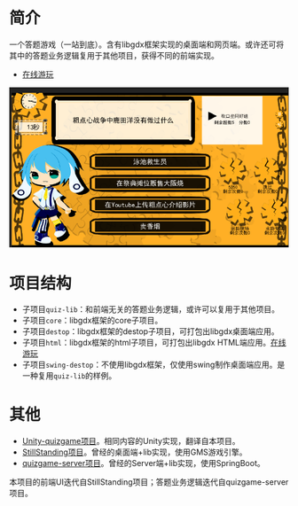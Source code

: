 # 简介

一个答题游戏（一站到底）。含有libgdx框架实现的桌面端和网页端。或许还可将其中的答题业务逻辑复用于其他项目，获得不同的前端实现。

- [在线游玩](https://hundun.itch.io/zaca-quiz-libgdx)

![](./docs/1.png)

# 项目结构

- 子项目`quiz-lib`：和前端无关的答题业务逻辑，或许可以复用于其他项目。
- 子项目`core`：libgdx框架的core子项目。
- 子项目`destop`：libgdx框架的destop子项目，可打包出libgdx桌面端应用。
- 子项目`html`：libgdx框架的html子项目，可打包出libgdx HTML端应用。[在线游玩](https://hundun.itch.io/zaca-quiz)
- 子项目`swing-destop`：不使用libgdx框架，仅使用swing制作桌面端应用。是一种复用`quiz-lib`的样例。

# 其他

- [Unity-quizgame项目](https://github.com/hundun000/Unity-quizgame)。相同内容的Unity实现，翻译自本项目。
- [StillStanding项目](https://github.com/hundun000/StillStanding)。曾经的桌面端+lib实现，使用GMS游戏引擎。
- [quizgame-server项目](https://github.com/hundun000/quizgame)。曾经的Server端+lib实现，使用SpringBoot。

本项目的前端UI迭代自StillStanding项目；答题业务逻辑迭代自quizgame-server项目。